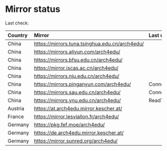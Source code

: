 <script src="./time.js"></script>
# Mirror status
Last check: <script type="text/javascript">localize(1678973511.5217128);</script>

|Country|Mirror|Last update|
|:------|:-----|:----------|
|China|https://mirrors.tuna.tsinghua.edu.cn/arch4edu/|<script type="text/javascript">localize(1678948751);</script>|
|China|https://mirrors.aliyun.com/arch4edu/|<script type="text/javascript">localize(1678862202);</script>|
|China|https://mirrors.bfsu.edu.cn/arch4edu/|<script type="text/javascript">localize(1678948751);</script>|
|China|https://mirror.iscas.ac.cn/arch4edu/|<script type="text/javascript">localize(1678948751);</script>|
|China|https://mirrors.nju.edu.cn/arch4edu/|<script type="text/javascript">localize(1678948751);</script>|
|China|https://mirrors.pinganyun.com/arch4edu/|ConnectionError|
|China|https://mirrors.sau.edu.cn/arch4edu/|ConnectionError|
|China|https://mirrors.ynu.edu.cn/arch4edu/|ReadTimeout|
|Austria|https://at.arch4edu.mirror.kescher.at/|<script type="text/javascript">localize(1678948751);</script>|
|France|https://mirror.lesviallon.fr/arch4edu/|<script type="text/javascript">localize(1678948751);</script>|
|Germany|https://pkg.fef.moe/arch4edu/|<script type="text/javascript">localize(1678948751);</script>|
|Germany|https://de.arch4edu.mirror.kescher.at/|<script type="text/javascript">localize(1678948751);</script>|
|Germany|https://mirror.sunred.org/arch4edu/|<script type="text/javascript">localize(1678948751);</script>|

<script src="./tablefilter/tablefilter.js"></script>
<script src="./table.js"></script>